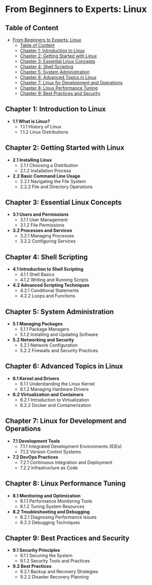 # From Beginners to Experts: Linux

## Table of Content
- [From Beginners to Experts: Linux](#from-beginners-to-experts-linux)
  - [Table of Content](#table-of-content)
  - [Chapter 1: Introduction to Linux](#chapter-1-introduction-to-linux)
  - [Chapter 2: Getting Started with Linux](#chapter-2-getting-started-with-linux)
  - [Chapter 3: Essential Linux Concepts](#chapter-3-essential-linux-concepts)
  - [Chapter 4: Shell Scripting](#chapter-4-shell-scripting)
  - [Chapter 5: System Administration](#chapter-5-system-administration)
  - [Chapter 6: Advanced Topics in Linux](#chapter-6-advanced-topics-in-linux)
  - [Chapter 7: Linux for Development and Operations](#chapter-7-linux-for-development-and-operations)
  - [Chapter 8: Linux Performance Tuning](#chapter-8-linux-performance-tuning)
  - [Chapter 9: Best Practices and Security](#chapter-9-best-practices-and-security)

## Chapter 1: Introduction to Linux
- **1.1 What is Linux?**
  - 1.1.1 History of Linux
  - 1.1.2 Linux Distributions

## Chapter 2: Getting Started with Linux
- **2.1 Installing Linux**
  - 2.1.1 Choosing a Distribution
  - 2.1.2 Installation Process
- **2.2 Basic Command Line Usage**
  - 2.2.1 Navigating the File System
  - 2.2.2 File and Directory Operations

## Chapter 3: Essential Linux Concepts
- **3.1 Users and Permissions**
  - 3.1.1 User Management
  - 3.1.2 File Permissions
- **3.2 Processes and Services**
  - 3.2.1 Managing Processes
  - 3.2.2 Configuring Services

## Chapter 4: Shell Scripting
- **4.1 Introduction to Shell Scripting**
  - 4.1.1 Shell Basics
  - 4.1.2 Writing and Running Scripts
- **4.2 Advanced Scripting Techniques**
  - 4.2.1 Conditional Statements
  - 4.2.2 Loops and Functions

## Chapter 5: System Administration
- **5.1 Managing Packages**
  - 5.1.1 Package Managers
  - 5.1.2 Installing and Updating Software
- **5.2 Networking and Security**
  - 5.2.1 Network Configuration
  - 5.2.2 Firewalls and Security Practices

## Chapter 6: Advanced Topics in Linux
- **6.1 Kernel and Drivers**
  - 6.1.1 Understanding the Linux Kernel
  - 6.1.2 Managing Hardware Drivers
- **6.2 Virtualization and Containers**
  - 6.2.1 Introduction to Virtualization
  - 6.2.2 Docker and Containerization

## Chapter 7: Linux for Development and Operations
- **7.1 Development Tools**
  - 7.1.1 Integrated Development Environments (IDEs)
  - 7.1.2 Version Control Systems
- **7.2 DevOps Practices**
  - 7.2.1 Continuous Integration and Deployment
  - 7.2.2 Infrastructure as Code

## Chapter 8: Linux Performance Tuning
- **8.1 Monitoring and Optimization**
  - 8.1.1 Performance Monitoring Tools
  - 8.1.2 Tuning System Resources
- **8.2 Troubleshooting and Debugging**
  - 8.2.1 Diagnosing Performance Issues
  - 8.2.2 Debugging Techniques

## Chapter 9: Best Practices and Security
- **9.1 Security Principles**
  - 9.1.1 Securing the System
  - 9.1.2 Security Tools and Practices
- **9.2 Best Practices**
  - 9.2.1 Backup and Recovery Strategies
  - 9.2.2 Disaster Recovery Planning
